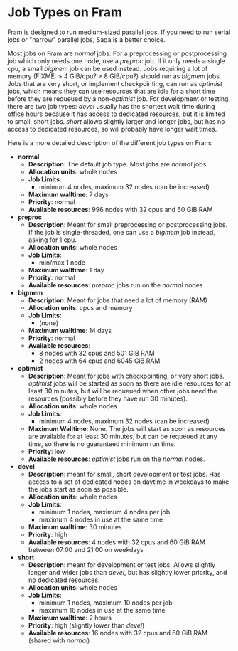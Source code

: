 # Job Types on Fram

Fram is designed to run medium-sized parallel jobs.  If you need to
run serial jobs or "narrow" parallel jobs, Saga is a better choice.

Most jobs on Fram are *normal* jobs.  For a preprocessing or
postprocessing job which only needs one node, use a *preproc* job.  If
it only needs a single cpu, a small *bigmem* job can be used instead.
Jobs requiring a lot of memory (FIXME: > 4 GiB/cpu? > 8 GiB/cpu?)
should run as *bigmem* jobs.  Jobs that are very short, or implement
checkpointing, can run as *optimist* jobs, which means they can use
resources that are idle for a short time before they are requeued by a
non-*optimist* job.  For development or testing, there are two job
types: *devel* usually has the shortest wait time during office hours
because it has access to dedicated resources, but it is limited to
small, short jobs.  *short* allows slightly larger and longer jobs,
but has no access to dedicated resources, so will probably have longer
wait times.

Here is a more detailed description of the different job types on
Fram:

- __normal__
    - __Description__: The default job type.  Most jobs are *normal* jobs.
    - __Allocation units__: whole nodes
    - __Job Limits__:
        - minimum 4 nodes, maximum 32 nodes (can be increased)
    - __Maximum walltime__: 7 days
    - __Priority__: normal
	- __Available resources__: 996 nodes with 32 cpus and 60 GiB RAM
- __preproc__
    - __Description__: Meant for small preprocessing or postprocessing
      jobs.  If the job is single-threaded, one can use a *bigmem* job
      instead, asking for 1 cpu.
	- __Allocation units__: whole nodes
	- __Job Limits__:
	    - min/max 1 node
	- __Maximum walltime__: 1 day
	- __Priority__: normal 
	- __Available resources__: *preproc* jobs run on the *normal* nodes
- __bigmem__
    - __Description__: Meant for jobs that need a lot of memory (RAM)
	- __Allocation units__: cpus and memory
    - __Job Limits__:
	    - (none)
	- __Maximum walltime__: 14 days
	- __Priority__: normal
	- __Available resources__:
	    - 8 nodes with 32 cpus and 501 GiB RAM
	    - 2 nodes with 64 cpus and 6045 GiB RAM
- <a name="optimist"></a>__optimist__
    - __Description__: Meant for jobs with checkpointing, or very
      short jobs.  *optimist* jobs will be started as soon as there
      are idle resources for at least 30 minutes, but will be requeued
      when other jobs need the resources (possibly before they have
      run 30 minutes).
    - __Allocation units__: whole nodes
	- __Job Limits__:
	    - minimum 4 nodes, maximum 32 nodes (can be increased)
	- __Maximum Walltime__: None.  The jobs will start as soon as
      resources are available for at least 30 minutes, but can be
      requeued at any time, so there is no guaranteed minimum run time.
    - __Priority__: low
	- __Available resources__: *optimist* jobs run on the *normal* nodes.
- __devel__
    - __Description__: meant for small, short development or test jobs.  Has
      access to a set of dedicated nodes on daytime in weekdays to
      make the jobs start as soon as possible.
    - __Allocation units__: whole nodes
    - __Job Limits__:
	    - minimum 1 nodes, maximum 4 nodes per job
	    - maximum 4 nodes in use at the same time
    - __Maximum walltime__: 30 minutes
    - __Priority__: high
	- __Available resources__: 4 nodes with 32 cpus and 60 GiB RAM between
      07:00 and 21:00 on weekdays
- __short__
    - __Description__: meant for development or test jobs.  Allows
      slightly longer and wider jobs than *devel*, but has slightly
      lower priority, and no dedicated resources.
    - __Allocation units__: whole nodes
	- __Job Limits__:
	    - minimum 1 nodes, maximum 10 nodes per job
	    - maximum 16 nodes in use at the same time
    - __Maximum walltime__: 2 hours
    - __Priority__: high (slightly lower than *devel*)
	- __Available resources__: 16 nodes with 32 cpus and 60 GiB RAM
      (shared with *normal*)
